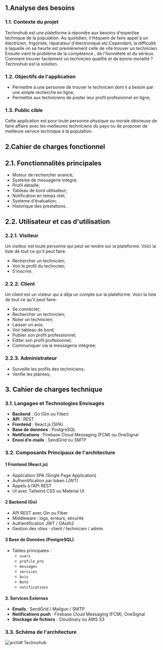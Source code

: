 
## 1.Analyse des besoins
### 1.1. Contexte du projet
Technohub est une plateforme à répondre aux besoins d'expertise  technique de la population. Au quotidien, il fréquent de faire appel à un électricien, frigoriste, réparateur d'électronique etc.Cependant, la difficulté à laquelle on se heurte est premièrement celle de vite trouver un technicien. Ensuite vient le problème de la compétence , de l'honnêteté et du sérieux. Comment trouver  facilement un technicien qualifié  et de bonne moralité ? Technohub est la  solution.

### 1.2. Objectifs de l'application
- Permettre à une personne de trouver le technicien dont il a besoin par une simple recherche en ligne;
- Permettre aux techniciens de poster leur profil profesionnel en ligne;

### 1.3. Public cible
Cette application est pour toute personne physique ou morale désireuse de faire affaire avec les meilleures techniciens du pays ou de proposer de meilleure service technique à la population.

## 2.Cahier de charges fonctionnel
## 2.1. Fonctionnalités principales
- Moteur de rechercher avancé;
- Système de messagerie intégré;
- Profil détaillé;
- Tableau de bord utilisateur;
- Notification en temps réel;
- Systeme d'évaluation;
- Historique des prestations.
  
## 2.2. Utilisateur et cas d'utilisation
### 2.2.1. Visiteur
Un visiteur est toute personne qui  peut se rendre sur la plateforme.
Voici la liste de tout ce qu'il peut faire:
- Rechercher un technicien;
- Voir le profil du techncien;
- S'inscrire.

### 2.2.2. Client
Un client est  un visteur qui a déja un compte sur la plateforme.
Voici la liste de tout ce qu'il peut faire:
- Se connecter;
- Rechercher un technicien;
- Noter un technicien;
- Laisser un avis;
- Voir tableau de bord;
- Publier son profil professionnel;
- Editer son profil profesionnel;
- Communiquer via la messagerie intégrée;

### 2.2.3. Administrateur
- Surveille les profils des techniciens;
- Verifie les plaintes;

## 3. Cahier de charges technique

### 3.1. Langages et Technologies Envisagés

- **Backend** : Go (Gin ou Fiber)
- **API** : REST
- **Frontend** : React.js (SPA)
- **Base de données** : PostgreSQL
- **Notifications** : Firebase Cloud Messaging (FCM) ou OneSignal
- **Envoi d’e-mails** : SendGrid ou SMTP

### 3.2. Composants Principaux de l'architecture 

#### 1 Frontend (React.js)
- Application SPA (Single Page Application)
- Authentification par token (JWT)
- Appels à l’API REST
- UI avec Tailwind CSS ou Material UI

#### 2 Backend (Go)
- API REST avec Gin ou Fiber
- Middleware : logs, erreurs, sécurité
- Authentification JWT / OAuth2
- Gestion des rôles : client / technicien / admin

#### 3 Base de Données (PostgreSQL)
- Tables principales :
  - `users`
  - `profile_pro`
  - `messages`
  - `services`
  - `Avis`
  - `Note`
  - `notifications`

#### 3. Services Externes
- **Emails** : SendGrid / Mailgun / SMTP
- **Notifications push** : Firebase Cloud Messaging (FCM), OneSignal
- **Stockage de fichiers** : Cloudinary ou AWS S3
### 3.3. Schéma de l'architecture
![archi](https://github.com/user-attachments/assets/dfcb6d37-4b63-41ca-abac-a11068c5fce0)# Technohub 












